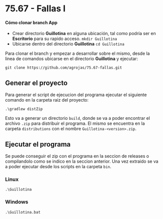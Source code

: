 # 75.67 - Fallas I

#### Cómo clonar branch App

* Crear directorio **Guillotina** en alguna ubicación, tal como podría ser en **Escritorio** para su rapido acceso.
`mkdir Guillotina`
* Ubicarse dentro del directorio **Guillotina**
`cd Guillotina`

Para clonar el branch y empezar a desarrollar sobre el mismo, desde la linea de comandos ubicarse en el directorio **Guillotina** y ejecutar:

`git clone https://github.com/agrojas/75.67-fallas.git`

## Generar el proyecto

Para generar el script de ejecucion del programa ejecutar el siguiente comando en la carpeta raiz del proyecto:
```shell
.\gradlew distZip
```
Esto va a generar un directorio `build`, donde se va a poder encontrar el archivo `.zip` para distribuir el programa. El mismo se encuentra en la carpeta `distributions` con el nombre `Guillotina-<version>.zip`.

## Ejecutar el programa

Se puede conseguir el zip con el programa en la seccion de releases o compilandolo como se indico en la seccion anterior. Una vez extraido se va a poder ejecutar desde los scripts en la carpeta `bin`.

### Linux

```shell
.\Guillotina
```

### Windows

```shell
.\Guillotina.bat
```
